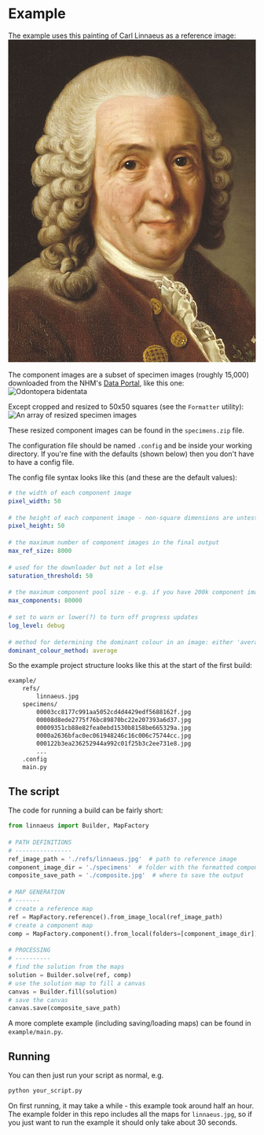 # Example

The example uses this painting of Carl Linnaeus as a reference image:
![Carl Linnaeus](refs/linnaeus.jpg)

The component images are a subset of specimen images (roughly 15,000) downloaded from the NHM's [Data Portal](http://data.nhm.ac.uk), like this one:
![Odontopera bidentata](http://www.nhm.ac.uk/services/media-store/asset/7364c60db49610b3ec31d854f0972d20c61fcd0c/contents/thumbnail)

Except cropped and resized to 50x50 squares (see the `Formatter` utility):
![An array of resized specimen images](../docs/specimens.fe92027e.jpg)

These resized component images can be found in the `specimens.zip` file.

The configuration file should be named `.config` and be inside your working directory. If you're fine with the defaults (shown below) then you don't have to have a config file.

The config file syntax looks like this (and these are the default values):

```yaml
# the width of each component image
pixel_width: 50

# the height of each component image - non-square dimensions are untested
pixel_height: 50

# the maximum number of component images in the final output
max_ref_size: 8000

# used for the downloader but not a lot else
saturation_threshold: 50

# the maximum component pool size - e.g. if you have 200k component images the program will randomly choose 80k of them
max_components: 80000

# set to warn or lower(?) to turn off progress updates
log_level: debug

# method for determining the dominant colour in an image: either 'average' or 'round'
dominant_colour_method: average
```

So the example project structure looks like this at the start of the first build:

```
example/
    refs/
        linnaeus.jpg
    specimens/
        00003cc8177c991aa5052cd4d4429edf5688162f.jpg
        00008d8ede2775f76bc89870bc22e207393a6d37.jpg
        00009351cb88e82fea0ebd1530b8158be665329a.jpg
        0000a2636bfac0ec061948246c16c006c75744cc.jpg
        000122b3ea236252944a992c01f25b3c2ee731e8.jpg
        ...
    .config
    main.py
```

## The script

The code for running a build can be fairly short:

```python
from linnaeus import Builder, MapFactory

# PATH DEFINITIONS
# ----------------
ref_image_path = './refs/linnaeus.jpg'  # path to reference image
component_image_dir = './specimens'  # folder with the formatted components
composite_save_path = './composite.jpg'  # where to save the output

# MAP GENERATION
# -------
# create a reference map
ref = MapFactory.reference().from_image_local(ref_image_path)
# create a component map
comp = MapFactory.component().from_local(folders=[component_image_dir])

# PROCESSING
# ----------
# find the solution from the maps
solution = Builder.solve(ref, comp)
# use the solution map to fill a canvas
canvas = Builder.fill(solution)
# save the canvas
canvas.save(composite_save_path)
```

A more complete example (including saving/loading maps) can be found in `example/main.py`.

## Running

You can then just run your script as normal, e.g.

```bash
python your_script.py
```

On first running, it may take a while - this example took around half an hour. The example folder in this repo includes all the maps for `linnaeus.jpg`, so if you just want to run the example it should only take about 30 seconds.